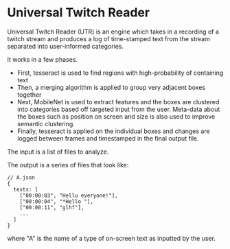 # Universal Twitch Reader

Universal Twitch Reader (UTR) is an engine which takes in a recording of a twitch stream and produces a log of time-stamped text from the stream separated into user-informed categories.

It works in a few phases.

- First, tesseract is used to find regions with high-probability of containing text
- Then, a merging algorithm is applied to group very adjacent boxes together
- Next, MobileNet is used to extract features and the boxes are clustered into categories based off targeted input from the user. Meta-data about the boxes such as position on screen and size is also used to improve semantic clustering.
- Finally, tesseract is applied on the individual boxes and changes are logged between frames and timestamped in the final output file.

The input is a list of files to analyze.

The output is a series of files that look like:

```
// A.json
{
  texts: [
    ["00:00:03", "Hellu everyone!"],
    ["00:00:04", "*Hello "],
    ["00:00:11", "glhf"],
    ...
  ]
}
```

where "A" is the name of a type of on-screen text as inputted by the user.
